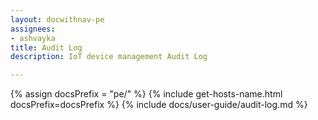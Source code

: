 ```yaml
---
layout: docwithnav-pe
assignees:
- ashvayka
title: Audit Log
description: IoT device management Audit Log

---
```


{% assign docsPrefix = "pe/" %}
{% include get-hosts-name.html docsPrefix=docsPrefix %}
{% include docs/user-guide/audit-log.md %}